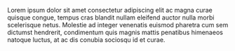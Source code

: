 Lorem ipsum dolor sit amet consectetur adipiscing elit ac magna curae quisque congue, tempus cras blandit nullam eleifend auctor nulla morbi scelerisque netus. Molestie ad integer venenatis euismod pharetra cum sem dictumst hendrerit, condimentum quis magnis mattis penatibus himenaeos natoque luctus, at ac dis conubia sociosqu id et curae.